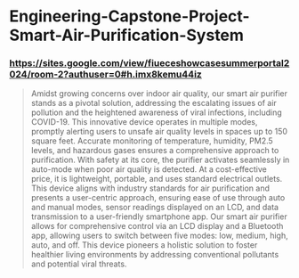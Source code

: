 # Engineering-Capstone-Project-Smart-Air-Purification-System
### https://sites.google.com/view/fiueceshowcasesummerportal2024/room-2?authuser=0#h.imx8kemu44iz
> Amidst growing concerns over indoor air quality, our smart air purifier stands as a pivotal solution, addressing the escalating issues of air pollution and the heightened awareness of viral infections, including COVID-19. This innovative device operates in multiple modes, promptly alerting users to unsafe air quality levels in spaces up to 150 square feet. Accurate monitoring of temperature, humidity, PM2.5 levels, and hazardous gases ensures a comprehensive approach to purification. With safety at its core, the purifier activates seamlessly in auto-mode when poor air quality is detected. At a cost-effective price, it is lightweight, portable, and uses standard electrical outlets. This device aligns with industry standards for air purification and presents a user-centric approach, ensuring ease of use through auto and manual modes, sensor readings displayed on an LCD, and data transmission to a user-friendly smartphone app. Our smart air purifier allows for comprehensive control via an LCD display and a Bluetooth app, allowing users to switch between five modes: low, medium, high, auto, and off. This device pioneers a holistic solution to foster healthier living environments by addressing conventional pollutants and potential viral threats. 
